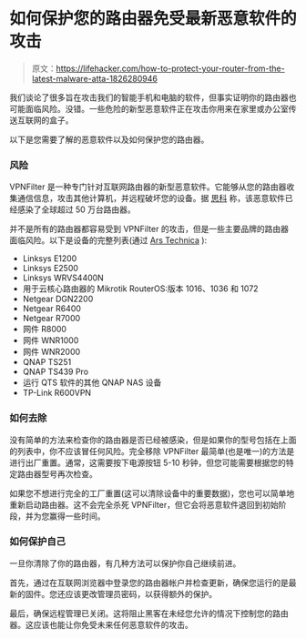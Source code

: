 # 如何保护您的路由器免受最新恶意软件的攻击

> 原文：<https://lifehacker.com/how-to-protect-your-router-from-the-latest-malware-atta-1826280946>

我们谈论了很多旨在攻击我们的智能手机和电脑的软件，但事实证明你的路由器也可能面临风险。没错。一些危险的新型恶意软件正在攻击你用来在家里或办公室传送互联网的盒子。



以下是您需要了解的恶意软件以及如何保护您的路由器。

### 风险

VPNFilter 是一种专门针对互联网路由器的新型恶意软件。它能够从您的路由器收集通信信息，攻击其他计算机，并远程破坏您的设备。据 [思科](https://blog.talosintelligence.com/2018/05/VPNFilter.html) 称，该恶意软件已经感染了全球超过 50 万台路由器。

并不是所有的路由器都容易受到 VPNFilter 的攻击，但是一些主要品牌的路由器面临风险。以下是设备的完整列表(通过 [Ars Technica](https://arstechnica.com/information-technology/2018/05/hackers-infect-500000-consumer-routers-all-over-the-world-with-malware/) ):

*   Linksys E1200
*   Linksys E2500
*   Linksys WRVS4400N
*   用于云核心路由器的 Mikrotik RouterOS:版本 1016、1036 和 1072
*   Netgear DGN2200
*   Netgear R6400
*   Netgear R7000
*   网件 R8000
*   网件 WNR1000
*   网件 WNR2000
*   QNAP TS251
*   QNAP TS439 Pro
*   运行 QTS 软件的其他 QNAP NAS 设备
*   TP-Link R600VPN

### 如何去除

没有简单的方法来检查你的路由器是否已经被感染，但是如果你的型号包括在上面的列表中，你不应该冒任何风险。完全移除 VPNFilter 最简单(也是唯一)的方法是进行出厂重置。通常，这需要按下电源按钮 5-10 秒钟，但您可能需要根据您的特定路由器型号再次检查。

如果您不想进行完全的工厂重置(这可以清除设备中的重要数据)，您也可以简单地重新启动路由器。这不会完全杀死 VPNFilter，但它会将恶意软件退回到初始阶段，并为您赢得一些时间。

### 如何保护自己

一旦你清除了你的路由器，有几种方法可以保护你自己继续前进。

首先，通过在互联网浏览器中登录您的路由器帐户并检查更新，确保您运行的是最新的固件。您还应该更改管理员密码，以获得额外的保护。

最后，确保远程管理已关闭。这将阻止黑客在未经您允许的情况下控制您的路由器。这应该也能让你免受未来任何恶意软件的攻击。